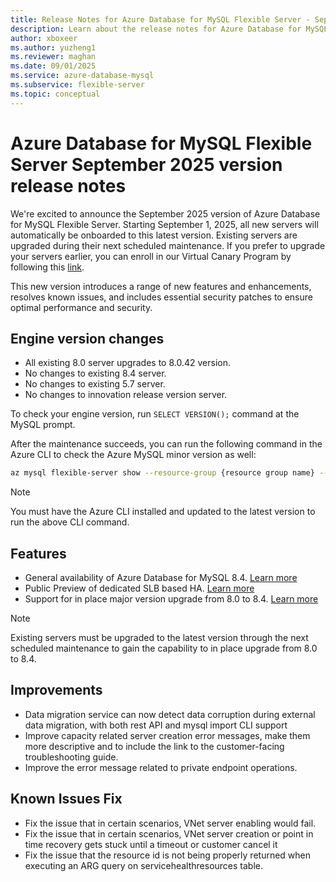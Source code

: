 ```yaml
---
title: Release Notes for Azure Database for MySQL Flexible Server - September 2025
description: Learn about the release notes for Azure Database for MySQL Flexible Server September 2025.
author: xboxeer
ms.author: yuzheng1
ms.reviewer: maghan
ms.date: 09/01/2025
ms.service: azure-database-mysql
ms.subservice: flexible-server
ms.topic: conceptual
---
```


# Azure Database for MySQL Flexible Server September 2025 version release notes

We're excited to announce the September 2025 version of Azure Database for MySQL Flexible Server. Starting September 1, 2025, all new servers will automatically be onboarded to this latest version. Existing servers are upgraded during their next scheduled maintenance. If you prefer to upgrade your servers earlier, you can enroll in our Virtual Canary Program by following this [link](https://aka.ms/mysql/virtual-canary).

This new version introduces a range of new features and enhancements, resolves known issues, and includes essential security patches to ensure optimal performance and security.

## Engine version changes

- All existing 8.0 server upgrades to 8.0.42 version.
- No changes to existing 8.4 server.
- No changes to existing 5.7 server.
- No changes to innovation release version server. 

To check your engine version, run `SELECT VERSION();` command at the MySQL prompt.

After the maintenance succeeds, you can run the following command in the Azure CLI to check the Azure MySQL minor version as well:

```bash 
az mysql flexible-server show --resource-group {resource group name} --name {server name} --query "fullVersion"
```
> [!NOTE]  
> You must have the Azure CLI installed and updated to the latest version to run the above CLI command.

## Features

- General availability of Azure Database for MySQL 8.4. [Learn more](../../concepts-version-policy.md#supported-mysql-versions)
- Public Preview of dedicated SLB based HA. [Learn more](../how-to-configure-high-availability.md)
- Support for in place major version upgrade from 8.0 to 8.4. [Learn more](../how-to-upgrade.md)

> [!NOTE]  
> Existing servers must be upgraded to the latest version through the next scheduled maintenance to gain the capability to in place upgrade from 8.0 to 8.4.

## Improvements

- Data migration service can now detect data corruption during external data migration, with both rest API and mysql import CLI support
- Improve capacity related server creation error messages, make them more descriptive and to include the link to the customer-facing troubleshooting guide. 
- Improve the error message related to private endpoint operations.

## Known Issues Fix

- Fix the issue that in certain scenarios, VNet server enabling would fail.
- Fix the issue that in certain scenarios, VNet server creation or point in time recovery gets stuck until a timeout or customer cancel it
- Fix the issue that the resource id is not being properly returned when executing an ARG query on servicehealthresources table.